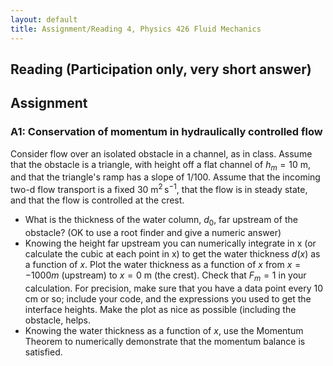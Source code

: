 ```yaml
---
layout: default
title: Assignment/Reading 4, Physics 426 Fluid Mechanics
---
```



## Reading (Participation only, very short answer)



## Assignment


### A1: Conservation of momentum in hydraulically controlled flow

  Consider flow over an isolated obstacle in a channel, as in class.  Assume that the obstacle is a triangle, with height off a flat channel of $h_m = 10\ \mathrm{m}$, and that the triangle's ramp has a slope of 1/100.  Assume that the incoming two-d flow transport is a fixed $30\ \mathrm{m^2\,s^{-1}}$, that the flow is in steady state, and that the flow is controlled at the crest.

  - What is the thickness of the water column, $d_0$, far upstream of the obstacle?  (OK to use a root finder and give a numeric answer)
  - Knowing the height far upstream you can numerically integrate in x (or calculate the cubic at each point in x) to get the water thickness $d(x)$ as a function of $x$.  Plot the water thickness as a function of $x$ from $x=-1000 m$ (upstream) to $x=0\ \mathrm{m}$ (the crest).  Check that $F_m = 1$ in your calculation.  For precision, make sure that you have a data point every 10 cm or so; include your code, and the expressions you used to get the interface heights.  Make the plot as nice as possible (including the obstacle, helps.  
  -  Knowing the water thickness as a function of $x$, use the Momentum Theorem to numerically demonstrate that the momentum balance is satisfied.
